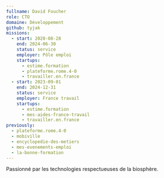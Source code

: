 ```yaml
---
fullname: David Foucher
role: CTO
domaine: Développement
github: tyjak
missions:
  - start: 2020-08-28
    end: 2024-06-30
    status: service
    employer: Pôle emploi
    startups:
      - estime.formation
      - plateforme.rome.4-0
      - travailler.en.france
  - start: 2023-09-01
    end: 2024-12-31
    status: service
    employer: France travail
    startups:
      - estime.formation
      - mes-aides-france-travail
      - travailler.en.france
previously:
  - plateforme.rome.4-0
  - mobiville
  - encyclopedie-des-metiers
  - mes-evenements-emploi
  - la-bonne-formation
---
```

Passionné par les technologies respectueuses de la biosphère.

